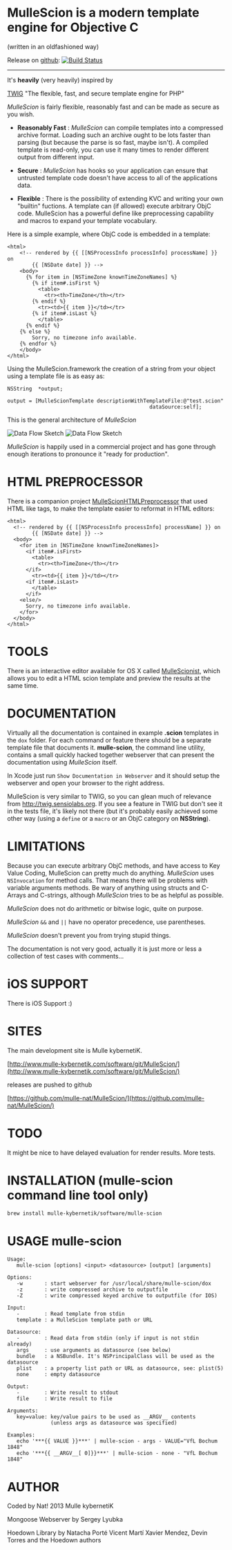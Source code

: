 
MulleScion is a modern template engine for Objective C
=============
(written in an oldfashioned way)

Release on [github](//github.com/mulle-nat/MulleScion): [![Build Status](https://travis-ci.org/mulle-nat/MulleScion.svg?branch=release)](https://travis-ci.org/mulle-nat/MulleScion)

***

It's **heavily** (very heavily) inspired by

[TWIG](//twig.sensiolabs.org/) "The flexible, fast, and secure template
engine for PHP"

*MulleScion* is fairly flexible, reasonably fast and can be made as
 secure as you wish.

* **Reasonably
Fast** :      *MulleScion* can compile templates into a compressed
               archive format. Loading such an archive ought to be lots faster
               than parsing (but because the parse is so fast, maybe isn't).
               A compiled template is read-only, you can use it many
               times to render different output from different input.

* **Secure** :   *MulleScion* has hooks so your application can ensure
               that untrusted template code doesn't have access to all of the
               applications data.

* **Flexible** :    There is the possibility of extending KVC and writing your
               own "builtin" fuctions. A template can (if allowed) execute
               arbitrary ObjC code. MulleScion has a powerful define like
               preprocessing capability and macros to expand your template
               vocabulary.

Here is a simple example, where ObjC code is embedded in a template:

```
<html>
	<!-- rendered by {{ [[NSProcessInfo processInfo] processName] }} on
        {{ [NSDate date] }} -->
	<body>
	  {% for item in [NSTimeZone knownTimeZoneNames] %}
	    {% if item#.isFirst %}
	      <table>
	        <tr><th>TimeZone</th></tr>
 	    {% endif %}
	      <tr><td>{{ item }}</td></tr>
	    {% if item#.isLast %}
 	      </table>
      {% endif %}
    {% else %}
	    Sorry, no timezone info available.
    {% endfor %}
	</body>
</html>
```

Using the MulleScion.framework the creation of a string from your
object using a template file is as easy as:

	NSString  *output;

	output = [MulleScionTemplate descriptionWithTemplateFile:@"test.scion"
    	                                          dataSource:self];

This is the general architecture of *MulleScion*

![](/dox/MulleScionDataFlow.png "Data Flow Sketch")
![](https://www.mulle-kybernetik.com/software/git/MulleScion/raw/master/dox/MulleScionDataFlow.png "Data Flow Sketch")

*MulleScion* is happily used in a commercial project and has gone through
enough iterations to pronounce it "ready for production".


HTML PREPROCESSOR
=============
There is a companion project [MulleScionHTMLPreprocessor](/mulle-nat/MulleScionHTMLPreprocessor)
that used HTML like tags, to make the template easier to reformat in
HTML editors:

```
<html>
  <!-- rendered by {{ [[NSProcessInfo processInfo] processName] }} on
        {{ [NSDate date] }} -->
  <body>
    <for item in [NSTimeZone knownTimeZoneNames]>
      <if item#.isFirst>
        <table>
          <tr><th>TimeZone</th></tr>
      </if>
        <tr><td>{{ item }}</td></tr>
      <if item#.isLast>
        </table>
      </if>
    <else/>
      Sorry, no timezone info available.
    </for>
  </body>
</html>
```



TOOLS
=============
There is an interactive editor available for OS X called [MulleScionist](https://www.mulle-kybernetik.com/software/git/MulleScionist/),
which allows you to edit a HTML scion template and preview the results at the
same time.


DOCUMENTATION
=============

Virtually all the documentation is contained in example **.scion** templates
in the `dox` folder. For each command or feature there should be a separate
template file that documents it. **mulle-scion**, the command line utility,
contains  a small quickly hacked together webserver that can present the
documentation using *MulleScion* itself.

In Xcode just run `Show Documentation in Webserver` and it should setup the
webserver and open your browser to the right address.

MulleScion is very similar to TWIG, so you can glean much of relevance from
<http://twig.sensiolabs.org>. If you see a feature in TWIG but don't see it in
the tests file, it's likely not there (but it's probably easily achieved some
other way (using a `define` or a `macro` or an ObjC category on **NSString**).


LIMITATIONS
=============
Because you can execute arbitrary ObjC methods, and have access to Key Value
Coding, MulleScion can pretty much do anything. *MulleScion* uses
`NSInvocation` for method calls. That means there will be problems with variable
arguments methods. Be wary of anything using structs and C-Arrays and
C-strings, although *MulleScion* tries to be as helpful as possible.

*MulleScion* does not do arithmetic or bitwise logic, quite on purpose.

*MulleScion* `&&` and `||` have no operator precedence, use parentheses.

*MulleScion* doesn't prevent you from trying stupid things.

The documentation is not very good, actually it is just more or less a
collection of test cases with comments...


iOS SUPPORT
=============
There is iOS Support :)


SITES
=============
The main development site is Mulle kybernetiK.

[http://www.mulle-kybernetik.com/software/git/MulleScion/](http://www.mulle-kybernetik.com/software/git/MulleScion/)

releases are pushed to github

[https://github.com/mulle-nat/MulleScion/](https://github.com/mulle-nat/MulleScion/)


TODO
=============
It might be nice to have delayed evaluation for render results. More tests.


INSTALLATION (mulle-scion command line tool only)
=============

```
brew install mulle-kybernetik/software/mulle-scion
```

USAGE mulle-scion
=============

```
Usage:
   mulle-scion [options] <input> <datasource> [output] [arguments]

Options:
   -w       : start webserver for /usr/local/share/mulle-scion/dox
   -z       : write compressed archive to outputfile
   -Z       : write compressed keyed archive to outputfile (for IOS)

Input:
   -        : Read template from stdin
   template : a MulleScion template path or URL

Datasource:
   -        : Read data from stdin (only if input is not stdin already)
   args     : use arguments as datasource (see below)
   bundle   : a NSBundle. It's NSPrincipalClass will be used as the datasource
   plist    : a property list path or URL as datasource, see: plist(5)
   none     : empty datasource

Output:
   -        : Write result to stdout
   file     : Write result to file

Arguments:
   key=value: key/value pairs to be used as __ARGV__ contents
              (unless args as datasource was specified)

Examples:
   echo '***{{ VALUE }}***' | mulle-scion - args - VALUE="VfL Bochum 1848"
   echo '***{{ __ARGV__[ 0]}}***' | mulle-scion - none - "VfL Bochum 1848"
```


AUTHOR
=============
Coded by Nat!
2013 Mulle kybernetiK

Mongoose Webserver by
Sergey Lyubka

Hoedown Library by Natacha Porté
Vicent Martí
Xavier Mendez, Devin Torres and the Hoedown authors


